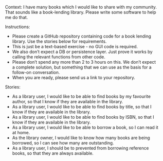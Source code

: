 Context: I have many books which I would like to share with my community. That sounds like a book-lending library. Please write some software to help me do that.

Instructions:

- Please create a GitHub repository containing code for a book lending library. Use the stories below for requirements.
- This is just be a text-based exercise - no GUI code is required.
- We also don’t expect a DB or persistence layer. Just prove it works by calling the relevant functions from other code.
- Please don’t spend any more than 2 to 3 hours on this. We don’t expect a complete solution, but something that we can use as the basis for a follow-on conversation.
- When you are ready, please send us a link to your repository.

Stories:
- As a library user, I would like to be able to find books by my favourite author, so that I know if they are available in the library.
- As a library user, I would like to be able to find books by title, so that I know if they are available in the library.
- As a library user, I would like to be able to find books by ISBN, so that I know if they are available in the library.
- As a library user, I would like to be able to borrow a book, so I can read it at home.
- As the library owner, I would like to know how many books are being borrowed, so I can see how many are outstanding.
- As a library user, I should be to prevented from borrowing reference books, so that they are always available.
